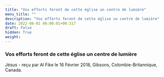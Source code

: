 ```yaml
---
title: "Vos efforts feront de cette église un centre de lumière"
menu_title: ""
description: "Vos efforts feront de cette église un centre de lumière"
date: 2022-06-01 06:00:01+00:317
draft: False
hidden: True
weight:
---
```

### Vos efforts feront de cette église un centre de lumière

Jésus - reçu par Al Fike le 16 Février 2018, Gibsons, Colombie-Britannique, Canada.



